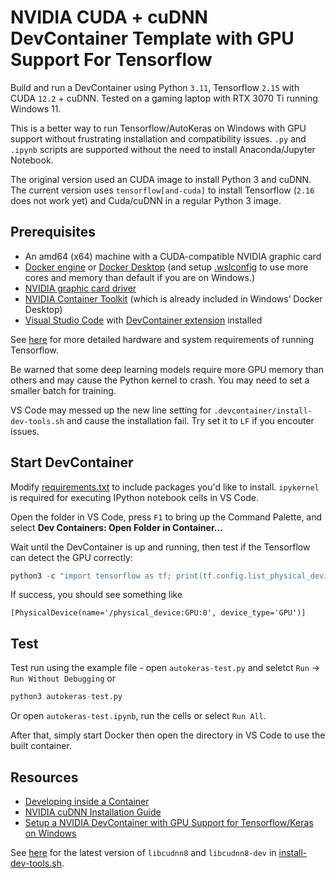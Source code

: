 # NVIDIA CUDA + cuDNN DevContainer Template with GPU Support For Tensorflow

Build and run a DevContainer using Python `3.11`, Tensorflow `2.15` with CUDA `12.2` + cuDNN. Tested on a gaming laptop with RTX 3070 Ti running Windows 11.

This is a better way to run Tensorflow/AutoKeras on Windows with GPU support without frustrating installation and compatibility issues. `.py` and `.ipynb` scripts are supported without the need to install Anaconda/Jupyter Notebook.

The original version used an CUDA image to install Python 3 and cuDNN. The current version uses `tensorflow[and-cuda]` to install Tensorflow (`2.16` does not work yet) and Cuda/cuDNN in a regular Python 3 image.

## Prerequisites

* An amd64 (x64) machine with a CUDA-compatible NVIDIA graphic card
* [Docker engine](https://docs.docker.com/engine/install/) or [Docker Desktop](https://docs.docker.com/desktop/install/windows-install/) (and setup [.wslconfig](https://learn.microsoft.com/en-us/windows/wsl/wsl-config) to use more cores and memory than default if you are on Windows.)
* [NVIDIA graphic card driver](https://www.nvidia.com/download/index.aspx)
* [NVIDIA Container Toolkit](https://docs.nvidia.com/datacenter/cloud-native/container-toolkit/latest/install-guide.html) (which is already included in Windows’ Docker Desktop)
* [Visual Studio Code](https://code.visualstudio.com/download) with [DevContainer extension](https://marketplace.visualstudio.com/items?itemName=ms-vscode-remote.remote-containers) installed

See [here](https://www.tensorflow.org/install/pip#hardware_requirements) for more detailed hardware and system requirements of running Tensorflow.

Be warned that some deep learning models require more GPU memory than others and may cause the Python kernel to crash. You may need to set a smaller batch for training.

VS Code may messed up the new line setting for `.devcontainer/install-dev-tools.sh` and cause the installation fail. Try set it to `LF` if you encouter issues.

## Start DevContainer

Modify [requirements.txt](https://github.com/alankrantas/windows-cuda-gpu-devcontainer/blob/main/.devcontainer/requirements.txt) to include packages you'd like to install. `ipykernel` is required for executing IPython notebook cells in VS Code.

Open the folder in VS Code, press `F1` to bring up the Command Palette, and select **Dev Containers: Open Folder in Container...**

Wait until the DevContainer is up and running, then test if the Tensorflow can detect the GPU correctly:

```python
python3 -c "import tensorflow as tf; print(tf.config.list_physical_devices('GPU'))"
```

If success, you should see something like

```
[PhysicalDevice(name='/physical_device:GPU:0', device_type='GPU')]
```

## Test

Test run using the example file - open `autokeras-test.py` and seletct `Run` -> `Run Without Debugging` or

```python
python3 autokeras-test.py
```

Or open `autokeras-test.ipynb`, run the cells or select `Run All`.

After that, simply start Docker then open the directory in VS Code to use the built container.

## Resources

* [Developing inside a Container](https://code.visualstudio.com/docs/devcontainers/containers)
* [NVIDIA cuDNN Installation Guide](https://docs.nvidia.com/deeplearning/cudnn/install-guide/index.html)
* [Setup a NVIDIA DevContainer with GPU Support for Tensorflow/Keras on Windows](https://alankrantas.medium.com/setup-a-nvidia-devcontainer-with-gpu-support-for-tensorflow-keras-on-windows-d00e6e204630)

See [here](https://docs.nvidia.com/deeplearning/cudnn/install-guide/index.html#package-manager-ubuntu-install) for the latest version of `libcudnn8` and `libcudnn8-dev` in [install-dev-tools.sh](https://github.com/alankrantas/windows-cuda-gpu-devcontainer/blob/main/.devcontainer/install-dev-tools.sh).
